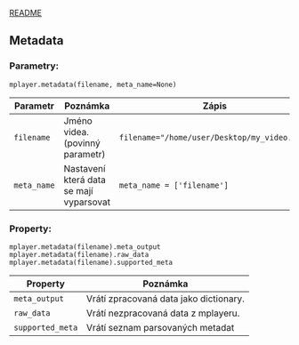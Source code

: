 [README](../README.md)


## Metadata


### Parametry:

	mplayer.metadata(filename, meta_name=None)

Parametr      | Poznámka                                                       | Zápis
--------------|----------------------------------------------------------------|--------------------------
`filename`    | Jméno videa. (povinný parametr)                                | `filename="/home/user/Desktop/my_video.mkv"`
`meta_name`   | Nastavení která data se mají vyparsovat                        | `meta_name = ['filename']`


### Property:

	mplayer.metadata(filename).meta_output
	mplayer.metadata(filename).raw_data
	mplayer.metadata(filename).supported_meta

Property         | Poznámka                                   
-----------------|---------------------------------------------------------
`meta_output`    | Vrátí zpracovaná data jako dictionary.
`raw_data`       | Vrátí nezpracovaná data z mplayeru.
`supported_meta` | Vrátí seznam parsovaných metadat
